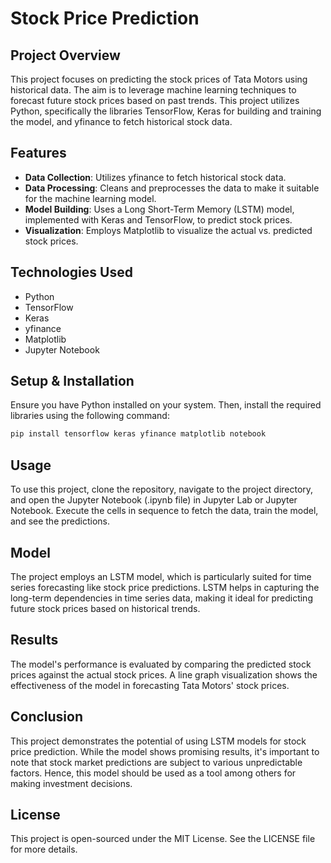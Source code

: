 # Stock Price Prediction

## Project Overview
This project focuses on predicting the stock prices of Tata Motors using historical data. The aim is to leverage machine learning techniques to forecast future stock prices based on past trends. This project utilizes Python, specifically the libraries TensorFlow, Keras for building and training the model, and yfinance to fetch historical stock data.

## Features
- **Data Collection**: Utilizes yfinance to fetch historical stock data.
- **Data Processing**: Cleans and preprocesses the data to make it suitable for the machine learning model.
- **Model Building**: Uses a Long Short-Term Memory (LSTM) model, implemented with Keras and TensorFlow, to predict stock prices.
- **Visualization**: Employs Matplotlib to visualize the actual vs. predicted stock prices.

## Technologies Used
- Python
- TensorFlow
- Keras
- yfinance
- Matplotlib
- Jupyter Notebook

## Setup & Installation
Ensure you have Python installed on your system. Then, install the required libraries using the following command:
```bash
pip install tensorflow keras yfinance matplotlib notebook
```

## Usage
To use this project, clone the repository, navigate to the project directory, and open the Jupyter Notebook (.ipynb file) in Jupyter Lab or Jupyter Notebook. Execute the cells in sequence to fetch the data, train the model, and see the predictions.

## Model
The project employs an LSTM model, which is particularly suited for time series forecasting like stock price predictions. LSTM helps in capturing the long-term dependencies in time series data, making it ideal for predicting future stock prices based on historical trends.

## Results
The model's performance is evaluated by comparing the predicted stock prices against the actual stock prices. A line graph visualization shows the effectiveness of the model in forecasting Tata Motors' stock prices.

## Conclusion
This project demonstrates the potential of using LSTM models for stock price prediction. While the model shows promising results, it's important to note that stock market predictions are subject to various unpredictable factors. Hence, this model should be used as a tool among others for making investment decisions.

## License
This project is open-sourced under the MIT License. See the LICENSE file for more details.

